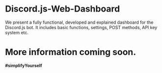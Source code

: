 # Discord.js-Web-Dashboard
We present a fully functional, developed and explained dashboard for the Discord.js bot. It includes basic functions, settings, POST methods, API key system etc.

# More information coming soon.
**#simplifyYourself**
